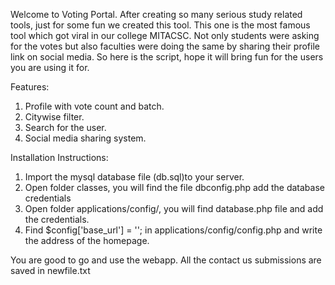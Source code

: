 Welcome to Voting Portal. After creating so many serious study related tools, just for some fun we created this tool. This one is the most famous tool which got viral in our college MITACSC. Not only students were asking for the votes but also faculties were doing the same by sharing their profile link on social media. So here is the script, hope it will bring fun for the users you are using it for.

Features: 
 1. Profile with vote count and batch.
 2. Citywise filter.
 3. Search for the user.
 4. Social media sharing system.

Installation Instructions:
1. Import the mysql database file (db.sql)to your server. 
2. Open folder classes, you will find the file dbconfig.php add the database credentials
3. Open folder applications/config/, you will find database.php file and add the credentials.
4. Find 
	$config['base_url'] = '';
	in applications/config/config.php and write the address of the homepage.

You are good to go and use the webapp.
All the contact us submissions are saved in newfile.txt
